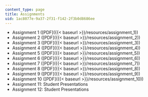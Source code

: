 ```yaml
---
content_type: page
title: Assignments
uid: 1ac8077e-9a37-2f31-f142-2f3b0d8686ee
---
```


*   Assignment 1 ([PDF]({{< baseurl >}}/resources/assignment_1))
*   Assignment 2 ([PDF]({{< baseurl >}}/resources/assignment_2))
*   Assignment 3 ([PDF]({{< baseurl >}}/resources/assignment_3))
*   Assignment 4 ([PDF]({{< baseurl >}}/resources/assignment_4))
*   Assignment 5 ([PDF]({{< baseurl >}}/resources/assignment_5))
*   Assignment 6 ([PDF]({{< baseurl >}}/resources/assignment_6))
*   Assignment 7 ([PDF]({{< baseurl >}}/resources/assignment_7))
*   Assignment 8 ([PDF]({{< baseurl >}}/resources/assignment_8))
*   Assignment 9 ([PDF]({{< baseurl >}}/resources/assignment_9))
*   Assignment 10 ([PDF]({{< baseurl >}}/resources/assignment_10))
*   Assignment 11: Student Presentations
*   Assignment 12: Student Presentations